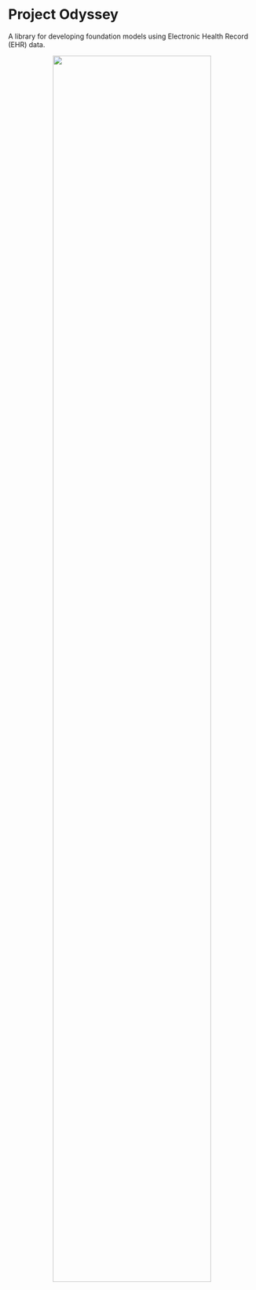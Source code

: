 # Project Odyssey
A library for developing foundation models using Electronic Health Record (EHR) data.

<div style="text-align:center;">
    <img src="https://github.com/VectorInstitute/odyssey/assets/90617686/34ecf262-e455-4866-a870-300433d09bfe" width="80%">
</div>
